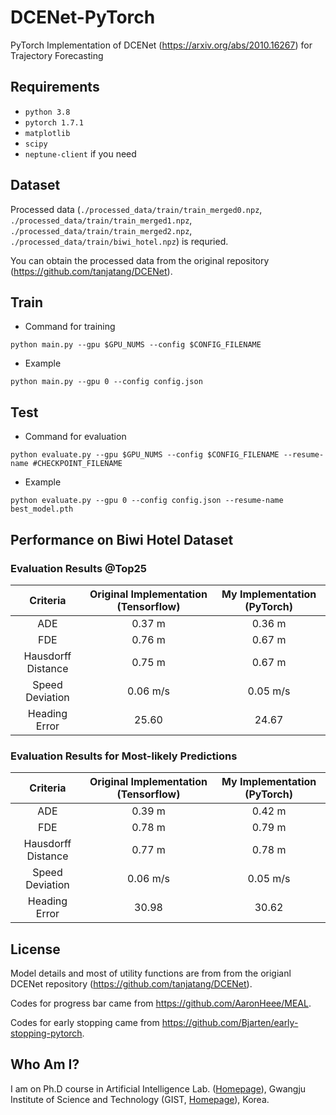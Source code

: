 # DCENet-PyTorch
PyTorch Implementation of DCENet (https://arxiv.org/abs/2010.16267) for Trajectory Forecasting


## Requirements
* `python 3.8`
* `pytorch 1.7.1`
* `matplotlib`
* `scipy`
* `neptune-client` if you need


## Dataset
Processed data (`./processed_data/train/train_merged0.npz`, `./processed_data/train/train_merged1.npz`, `./processed_data/train/train_merged2.npz`, `./processed_data/train/biwi_hotel.npz`) is requried.

You can obtain the processed data from the original repository (https://github.com/tanjatang/DCENet).

## Train
* Command for training

`python main.py --gpu $GPU_NUMS --config $CONFIG_FILENAME`

* Example

`python main.py --gpu 0 --config config.json`

## Test
* Command for evaluation

`python evaluate.py --gpu $GPU_NUMS --config $CONFIG_FILENAME --resume-name #CHECKPOINT_FILENAME`

* Example

`python evaluate.py --gpu 0 --config config.json --resume-name best_model.pth`

## Performance on Biwi Hotel Dataset
### Evaluation Results @Top25
|      Criteria      	| Original Implementation (Tensorflow) 	| My Implementation (PyTorch) 	|
|:------------------:	|:------------------------------------:	|:---------------------------:	|
|         ADE        	|                0.37 m                	|            0.36 m           	|
|         FDE        	|                0.76 m                	|            0.67 m           	|
| Hausdorff Distance 	|                0.75 m                	|            0.67 m           	|
|   Speed Deviation  	|               0.06 m/s               	|           0.05 m/s          	|
|    Heading Error   	|                 25.60                	|            24.67            	|

### Evaluation Results for Most-likely Predictions
|      Criteria      	| Original Implementation (Tensorflow) 	| My Implementation (PyTorch) 	|
|:------------------:	|:------------------------------------:	|:---------------------------:	|
|         ADE        	|                0.39 m                	|            0.42 m           	|
|         FDE        	|                0.78 m                	|            0.79 m           	|
| Hausdorff Distance 	|                0.77 m                	|            0.78 m           	|
|   Speed Deviation  	|               0.06 m/s               	|           0.05 m/s          	|
|    Heading Error   	|                 30.98                	|            30.62            	|


## License
Model details and most of utility functions are from from the origianl DCENet repository (https://github.com/tanjatang/DCENet).

Codes for progress bar came from https://github.com/AaronHeee/MEAL.

Codes for early stopping came from https://github.com/Bjarten/early-stopping-pytorch.

## Who Am I?
I am on Ph.D course in Artificial Intelligence Lab. ([Homepage](https://ailab.gist.ac.kr/ailab/)), Gwangju Institute of Science and Technology (GIST, [Homepage](https://www.gist.ac.kr/kr/event_2st/index.html)), Korea.
